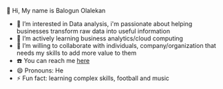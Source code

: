   👋 Hi, My name is Balogun Olalekan
- 🔭 I’m interested in Data analysis, i'm passionate about helping businesses transform raw data into useful information
- 🌱 I’m actively learning business analytics/cloud computing
- 👯 I’m willing to collaborate with individuals, company/organization that needs my skills to add more value to them
- ☎️ You can reach me [here](https://www.linkedin.com/in/balogunolazeez)
- 😄 Pronouns: He
- ⚡ Fun fact: learning complex skills, football and music
  
<!--
**balogunolalekan92/balogunolalekan92** is a ✨ _special_ ✨ repository because its `README.md` (this file) appears on your GitHub profile.

Here are some ideas to get you started:

-->
